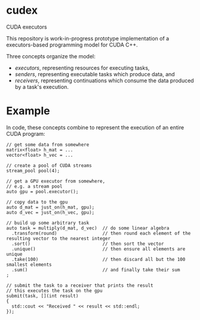 # cudex
CUDA executors

This repository is work-in-progress prototype implementation of a executors-based programming model for CUDA C++.

Three concepts organize the model:

* *executors*, representing resources for executing tasks,
* *senders*, representing executable tasks which produce data, and
* *receivers*, representing continuations which consume the data produced by a task's execution.

# Example

In code, these concepts combine to represent the execution of an entire CUDA program:

    // get some data from somewhere
    matrix<float> h_mat = ...
    vector<float> h_vec = ...

    // create a pool of CUDA streams
    stream_pool pool(4);
 
    // get a GPU executor from somewhere,
    // e.g. a stream pool
    auto gpu = pool.executor();
 
    // copy data to the gpu
    auto d_mat = just_on(h_mat, gpu);
    auto d_vec = just_on(h_vec, gpu);
 
    // build up some arbitrary task
    auto task = multiply(d_mat, d_vec)  // do some linear algebra
      .transform(round)                 // then round each element of the resulting vector to the nearest integer
      .sort()                           // then sort the vector
      .unique()                         // then ensure all elements are unique
      .take(100)                        // then discard all but the 100 smallest elements
      .sum()                            // and finally take their sum
    ;

    // submit the task to a receiver that prints the result
    // this executes the task on the gpu
    submit(task, [](int result)
    {
      std::cout << "Received " << result << std::endl;
    });

